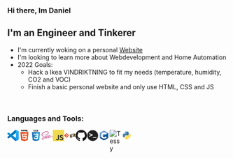 ### Hi there, Im Daniel

## I'm an Engineer and Tinkerer
- I'm currently woking on a personal [Website][website]
- I'm looking to learn more about Webdevelopment and Home Automation
- 2022 Goals:
  + Hack a Ikea VINDRIKTNING to fit my needs (temperature, humidity, CO2 and VOC)
  + Finish a basic personal website and only use HTML, CSS and JS

<br />

### Languages and Tools:

<img align="left" alt="Visual Studio Code" width="26px" src="https://raw.githubusercontent.com/github/explore/main/topics/visual-studio-code/visual-studio-code.png" />
<img align="left" alt="HTML" width="26px" src="https://raw.githubusercontent.com/github/explore/main/topics/html/html.png" />
<img align="left" alt="CSS3" width="26px" src="https://raw.githubusercontent.com/github/explore/main/topics/css/css.png" />
<img align="left" alt="Sass" width="26px" src="https://raw.githubusercontent.com/github/explore/main/topics/sass/sass.png" />
<img align="left" alt="JavaScript" width="26px" src="https://raw.githubusercontent.com/github/explore/main/topics/javascript/javascript.png" />
<img align="left" alt="Git" width="26px" src="https://raw.githubusercontent.com/github/explore/main/topics/git/git.png" />
<img align="left" alt="GitHub" width="26px" src="https://raw.githubusercontent.com/github/explore/main/topics/github/github.png" />
<img align="left" alt="Terminal" width="26px" src="https://raw.githubusercontent.com/github/explore/main/topics/terminal/terminal.png" />
<img align="left" alt="C" width="26px" src="https://raw.githubusercontent.com/github/explore/main/topics/c/c.png" />
<img align="left" alt="Tessy" width="26px" src="https://www.razorcat.com/assets/images/8/tessy-logo-neu-ab120b18.png" />
<img align="left" alt="Python" width="26px" src="https://raw.githubusercontent.com/github/explore/main/topics/python/python.png" />

<br />
<br />


[website]: http://danielschimkat.de
